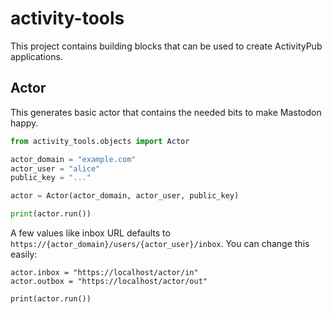# activity-tools

This project contains building blocks that can be used to create ActivityPub applications.

## Actor

This generates basic actor that contains the needed bits to make Mastodon happy. 

```python
from activity_tools.objects import Actor

actor_domain = "example.com"
actor_user = "alice"
public_key = "..."

actor = Actor(actor_domain, actor_user, public_key)

print(actor.run())
```

A few values like inbox URL defaults to `https://{actor_domain}/users/{actor_user}/inbox`. You can change this easily:

```
actor.inbox = "https://localhost/actor/in"
actor.outbox = "https://localhost/actor/out"

print(actor.run())
```
